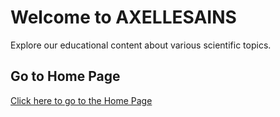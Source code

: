 # Welcome to AXELLESAINS

Explore our educational content about various scientific topics.

## Go to Home Page

[Click here to go to the Home Page](beritasains.html)
